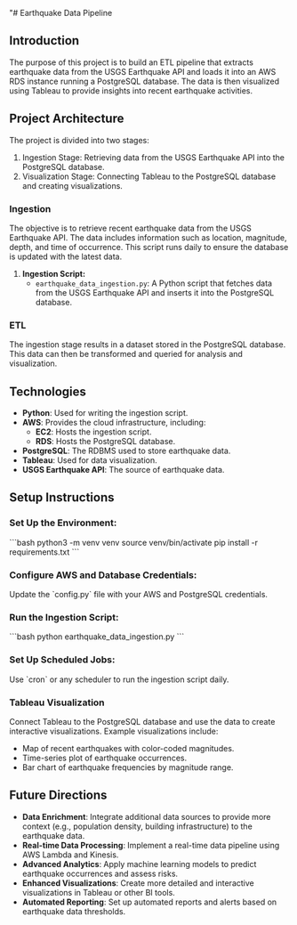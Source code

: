 "# Earthquake Data Pipeline

## Introduction
The purpose of this project is to build an ETL pipeline that extracts earthquake data from the USGS Earthquake API and loads it into an AWS RDS instance running a PostgreSQL database. The data is then visualized using Tableau to provide insights into recent earthquake activities.

## Project Architecture
The project is divided into two stages:

1. Ingestion Stage: Retrieving data from the USGS Earthquake API into the PostgreSQL database.
2. Visualization Stage: Connecting Tableau to the PostgreSQL database and creating visualizations.

### Ingestion
The objective is to retrieve recent earthquake data from the USGS Earthquake API. The data includes information such as location, magnitude, depth, and time of occurrence. This script runs daily to ensure the database is updated with the latest data.

1. **Ingestion Script:**
   - `earthquake_data_ingestion.py`: A Python script that fetches data from the USGS Earthquake API and inserts it into the PostgreSQL database.
   
### ETL
The ingestion stage results in a dataset stored in the PostgreSQL database. This data can then be transformed and queried for analysis and visualization.

## Technologies
- **Python**: Used for writing the ingestion script.
- **AWS**: Provides the cloud infrastructure, including:
  - **EC2**: Hosts the ingestion script.
  - **RDS**: Hosts the PostgreSQL database.
- **PostgreSQL**: The RDBMS used to store earthquake data.
- **Tableau**: Used for data visualization.
- **USGS Earthquake API**: The source of earthquake data.

## Setup Instructions

### Set Up the Environment:

\`\`\`bash
python3 -m venv venv
source venv/bin/activate
pip install -r requirements.txt
\`\`\`

### Configure AWS and Database Credentials:
Update the \`config.py\` file with your AWS and PostgreSQL credentials.

### Run the Ingestion Script:

\`\`\`bash
python earthquake_data_ingestion.py
\`\`\`

### Set Up Scheduled Jobs:
Use \`cron\` or any scheduler to run the ingestion script daily.

### Tableau Visualization
Connect Tableau to the PostgreSQL database and use the data to create interactive visualizations. Example visualizations include:

- Map of recent earthquakes with color-coded magnitudes.
- Time-series plot of earthquake occurrences.
- Bar chart of earthquake frequencies by magnitude range.

## Future Directions
- **Data Enrichment**: Integrate additional data sources to provide more context (e.g., population density, building infrastructure) to the earthquake data.
- **Real-time Data Processing**: Implement a real-time data pipeline using AWS Lambda and Kinesis.
- **Advanced Analytics**: Apply machine learning models to predict earthquake occurrences and assess risks.
- **Enhanced Visualizations**: Create more detailed and interactive visualizations in Tableau or other BI tools.
- **Automated Reporting**: Set up automated reports and alerts based on earthquake data thresholds.


